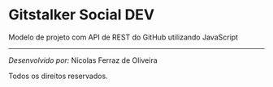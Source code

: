 # Gitstalker Social DEV

Modelo de projeto com API de REST do GitHub utilizando JavaScript

---------------------------------------------------------------------
*Desenvolvido por:*
Nícolas Ferraz de Oliveira

Todos os direitos reservados.